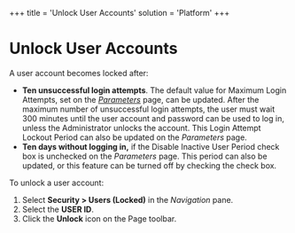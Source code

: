 +++
title = 'Unlock User Accounts'
solution = 'Platform'
+++

# Unlock User Accounts

A user account becomes locked after:

  - **Ten unsuccessful login attempts**. The default value for Maximum
    Login Attempts, set on the
    *[Parameters](../Page_Desc/Parameters_All_TabsSysAdmin.htm)* page,
    can be updated. After the maximum number of unsuccessful login
    attempts, the user must wait 300 minutes until the user account and
    password can be used to log in, unless the Administrator unlocks the
    account. This Login Attempt Lockout Period can also be updated on
    the *Parameters* page.
  - **Ten days without logging in,** if the Disable Inactive User Period
    check box is unchecked on the *Parameters* page. This period can
    also be updated, or this feature can be turned off by checking the
    check box.

To unlock a user account:

1.  Select **Security \> Users (Locked)** in the *Navigation* pane.
2.  Select the **USER ID**.
3.  Click the **Unlock** icon on the Page toolbar.
